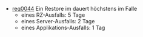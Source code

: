   * [req0044](https://github.com/DomainDrivenArchitecture/ddaRequirement/blob/master/en/requirements/req0044.md) Ein Restore im dauert höchstens im Falle 
    * eines RZ-Ausfalls: 5 Tage
    * eines Server-Ausfalls: 2 Tage
    * eines Applikations-Ausfalls: 1 Tag